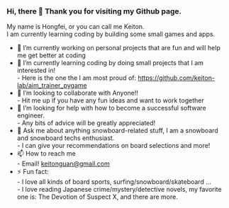 ### Hi, there 👋 Thank you for visiting my Github page.

My name is Hongfei, or you can call me Keiton.<br />
I am currently learning coding by building some small games and apps.

- 🔭 I’m currently working on personal projects that are fun and will help me get better at coding <br />
- 🌱 I’m currently learning coding by doing small projects that I am interested in! <br />
      - Here is the one the I am most proud of: https://github.com/keiton-lab/aim_trainer_pygame <br />
- 👯 I’m looking to collaborate with Anyone!! <br />
      - Hit me up if you have any fun ideas and want to work together <br />
- 🤔 I’m looking for help with how to become a successful software engineer. <br />
      - Any bits of advice will be greatly appreciated!  <br />
- 💬 Ask me about anything snowboard-related stuff, I am a snowboard and snowboard techs enthusiast. <br />
      - I can give your recommendations on board selections and more!  <br />
- 📫 How to reach me <br />
      - Email! keitonguan@gmail.com <br />
- ⚡ Fun fact: <br /> 
      - I love all kinds of board sports, surfing/snowboard/skateboard ... <br />
      - I love reading Japanese crime/mystery/detective novels, my favorite one is: The Devotion of Suspect X, and there are more.

